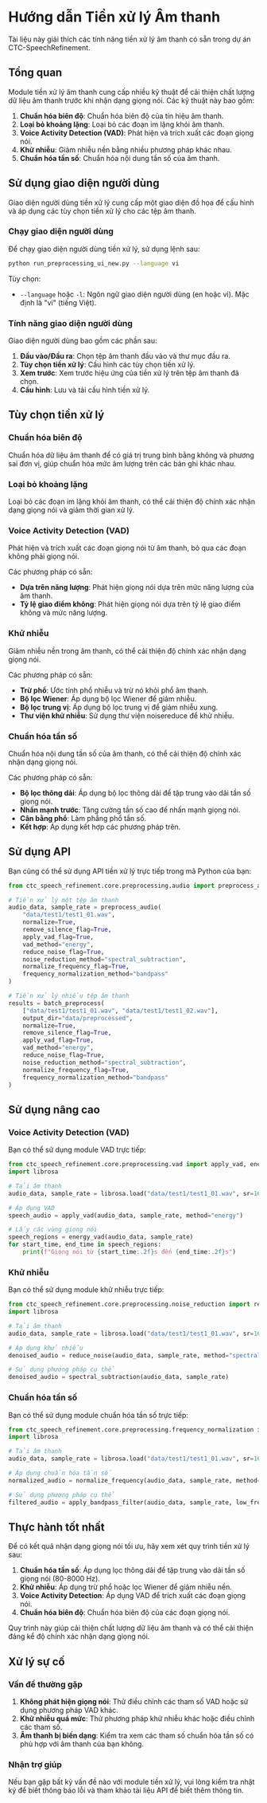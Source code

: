# Hướng dẫn Tiền xử lý Âm thanh

Tài liệu này giải thích các tính năng tiền xử lý âm thanh có sẵn trong dự án CTC-SpeechRefinement.

## Tổng quan

Module tiền xử lý âm thanh cung cấp nhiều kỹ thuật để cải thiện chất lượng dữ liệu âm thanh trước khi nhận dạng giọng nói. Các kỹ thuật này bao gồm:

1. **Chuẩn hóa biên độ**: Chuẩn hóa biên độ của tín hiệu âm thanh.
2. **Loại bỏ khoảng lặng**: Loại bỏ các đoạn im lặng khỏi âm thanh.
3. **Voice Activity Detection (VAD)**: Phát hiện và trích xuất các đoạn giọng nói.
4. **Khử nhiễu**: Giảm nhiễu nền bằng nhiều phương pháp khác nhau.
5. **Chuẩn hóa tần số**: Chuẩn hóa nội dung tần số của âm thanh.

## Sử dụng giao diện người dùng

Giao diện người dùng tiền xử lý cung cấp một giao diện đồ họa để cấu hình và áp dụng các tùy chọn tiền xử lý cho các tệp âm thanh.

### Chạy giao diện người dùng

Để chạy giao diện người dùng tiền xử lý, sử dụng lệnh sau:

```bash
python run_preprocessing_ui_new.py --language vi
```

Tùy chọn:
- `--language` hoặc `-l`: Ngôn ngữ giao diện người dùng (en hoặc vi). Mặc định là "vi" (tiếng Việt).

### Tính năng giao diện người dùng

Giao diện người dùng bao gồm các phần sau:

1. **Đầu vào/Đầu ra**: Chọn tệp âm thanh đầu vào và thư mục đầu ra.
2. **Tùy chọn tiền xử lý**: Cấu hình các tùy chọn tiền xử lý.
3. **Xem trước**: Xem trước hiệu ứng của tiền xử lý trên tệp âm thanh đã chọn.
4. **Cấu hình**: Lưu và tải cấu hình tiền xử lý.

## Tùy chọn tiền xử lý

### Chuẩn hóa biên độ

Chuẩn hóa dữ liệu âm thanh để có giá trị trung bình bằng không và phương sai đơn vị, giúp chuẩn hóa mức âm lượng trên các bản ghi khác nhau.

### Loại bỏ khoảng lặng

Loại bỏ các đoạn im lặng khỏi âm thanh, có thể cải thiện độ chính xác nhận dạng giọng nói và giảm thời gian xử lý.

### Voice Activity Detection (VAD)

Phát hiện và trích xuất các đoạn giọng nói từ âm thanh, bỏ qua các đoạn không phải giọng nói.

Các phương pháp có sẵn:
- **Dựa trên năng lượng**: Phát hiện giọng nói dựa trên mức năng lượng của âm thanh.
- **Tỷ lệ giao điểm không**: Phát hiện giọng nói dựa trên tỷ lệ giao điểm không và mức năng lượng.

### Khử nhiễu

Giảm nhiễu nền trong âm thanh, có thể cải thiện độ chính xác nhận dạng giọng nói.

Các phương pháp có sẵn:
- **Trừ phổ**: Ước tính phổ nhiễu và trừ nó khỏi phổ âm thanh.
- **Bộ lọc Wiener**: Áp dụng bộ lọc Wiener để giảm nhiễu.
- **Bộ lọc trung vị**: Áp dụng bộ lọc trung vị để giảm nhiễu xung.
- **Thư viện khử nhiễu**: Sử dụng thư viện noisereduce để khử nhiễu.

### Chuẩn hóa tần số

Chuẩn hóa nội dung tần số của âm thanh, có thể cải thiện độ chính xác nhận dạng giọng nói.

Các phương pháp có sẵn:
- **Bộ lọc thông dải**: Áp dụng bộ lọc thông dải để tập trung vào dải tần số giọng nói.
- **Nhấn mạnh trước**: Tăng cường tần số cao để nhấn mạnh giọng nói.
- **Cân bằng phổ**: Làm phẳng phổ tần số.
- **Kết hợp**: Áp dụng kết hợp các phương pháp trên.

## Sử dụng API

Bạn cũng có thể sử dụng API tiền xử lý trực tiếp trong mã Python của bạn:

```python
from ctc_speech_refinement.core.preprocessing.audio import preprocess_audio, batch_preprocess

# Tiền xử lý một tệp âm thanh
audio_data, sample_rate = preprocess_audio(
    "data/test1/test1_01.wav",
    normalize=True,
    remove_silence_flag=True,
    apply_vad_flag=True,
    vad_method="energy",
    reduce_noise_flag=True,
    noise_reduction_method="spectral_subtraction",
    normalize_frequency_flag=True,
    frequency_normalization_method="bandpass"
)

# Tiền xử lý nhiều tệp âm thanh
results = batch_preprocess(
    ["data/test1/test1_01.wav", "data/test1/test1_02.wav"],
    output_dir="data/preprocessed",
    normalize=True,
    remove_silence_flag=True,
    apply_vad_flag=True,
    vad_method="energy",
    reduce_noise_flag=True,
    noise_reduction_method="spectral_subtraction",
    normalize_frequency_flag=True,
    frequency_normalization_method="bandpass"
)
```

## Sử dụng nâng cao

### Voice Activity Detection (VAD)

Bạn có thể sử dụng module VAD trực tiếp:

```python
from ctc_speech_refinement.core.preprocessing.vad import apply_vad, energy_vad, zcr_vad
import librosa

# Tải âm thanh
audio_data, sample_rate = librosa.load("data/test1/test1_01.wav", sr=16000)

# Áp dụng VAD
speech_audio = apply_vad(audio_data, sample_rate, method="energy")

# Lấy các vùng giọng nói
speech_regions = energy_vad(audio_data, sample_rate)
for start_time, end_time in speech_regions:
    print(f"Giọng nói từ {start_time:.2f}s đến {end_time:.2f}s")
```

### Khử nhiễu

Bạn có thể sử dụng module khử nhiễu trực tiếp:

```python
from ctc_speech_refinement.core.preprocessing.noise_reduction import reduce_noise, spectral_subtraction, wiener_filter
import librosa

# Tải âm thanh
audio_data, sample_rate = librosa.load("data/test1/test1_01.wav", sr=16000)

# Áp dụng khử nhiễu
denoised_audio = reduce_noise(audio_data, sample_rate, method="spectral_subtraction")

# Sử dụng phương pháp cụ thể
denoised_audio = spectral_subtraction(audio_data, sample_rate)
```

### Chuẩn hóa tần số

Bạn có thể sử dụng module chuẩn hóa tần số trực tiếp:

```python
from ctc_speech_refinement.core.preprocessing.frequency_normalization import normalize_frequency, apply_bandpass_filter, apply_preemphasis
import librosa

# Tải âm thanh
audio_data, sample_rate = librosa.load("data/test1/test1_01.wav", sr=16000)

# Áp dụng chuẩn hóa tần số
normalized_audio = normalize_frequency(audio_data, sample_rate, method="bandpass")

# Sử dụng phương pháp cụ thể
filtered_audio = apply_bandpass_filter(audio_data, sample_rate, low_freq=80.0, high_freq=8000.0)
```

## Thực hành tốt nhất

Để có kết quả nhận dạng giọng nói tối ưu, hãy xem xét quy trình tiền xử lý sau:

1. **Chuẩn hóa tần số**: Áp dụng lọc thông dải để tập trung vào dải tần số giọng nói (80-8000 Hz).
2. **Khử nhiễu**: Áp dụng trừ phổ hoặc lọc Wiener để giảm nhiễu nền.
3. **Voice Activity Detection**: Áp dụng VAD để trích xuất các đoạn giọng nói.
4. **Chuẩn hóa biên độ**: Chuẩn hóa biên độ của các đoạn giọng nói.

Quy trình này giúp cải thiện chất lượng dữ liệu âm thanh và có thể cải thiện đáng kể độ chính xác nhận dạng giọng nói.

## Xử lý sự cố

### Vấn đề thường gặp

1. **Không phát hiện giọng nói**: Thử điều chỉnh các tham số VAD hoặc sử dụng phương pháp VAD khác.
2. **Khử nhiễu quá mức**: Thử phương pháp khử nhiễu khác hoặc điều chỉnh các tham số.
3. **Âm thanh bị biến dạng**: Kiểm tra xem các tham số chuẩn hóa tần số có phù hợp với âm thanh của bạn không.

### Nhận trợ giúp

Nếu bạn gặp bất kỳ vấn đề nào với module tiền xử lý, vui lòng kiểm tra nhật ký để biết thông báo lỗi và tham khảo tài liệu API để biết thêm thông tin.
